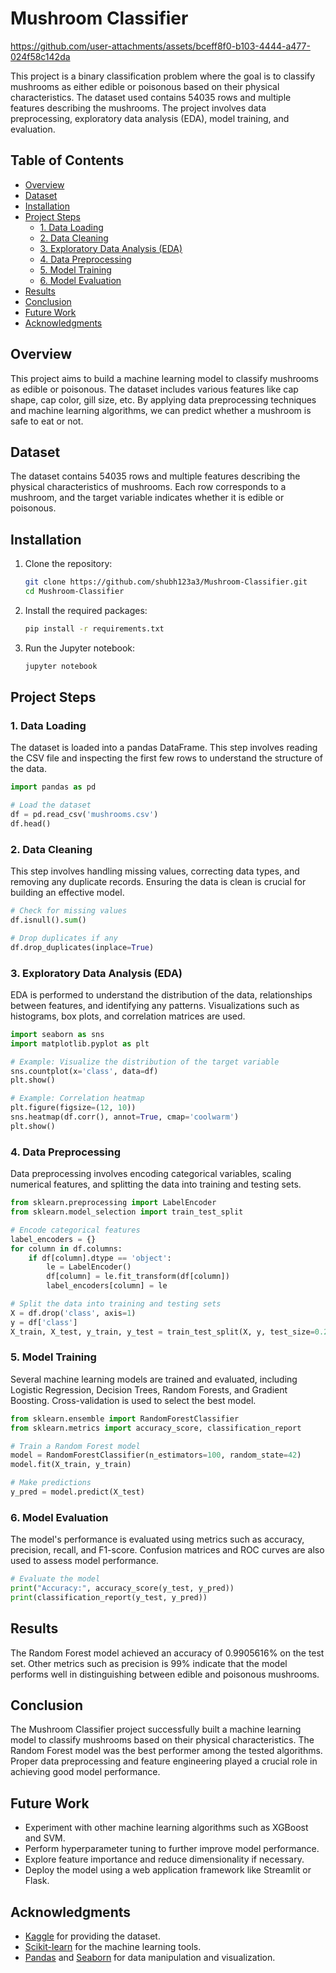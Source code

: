 

# Mushroom Classifier


https://github.com/user-attachments/assets/bceff8f0-b103-4444-a477-024f58c142da


This project is a binary classification problem where the goal is to classify mushrooms as either edible or poisonous based on their physical characteristics. The dataset used contains 54035 rows and multiple features describing the mushrooms. The project involves data preprocessing, exploratory data analysis (EDA), model training, and evaluation.

## Table of Contents

- [Overview](#overview)
- [Dataset](#dataset)
- [Installation](#installation)
- [Project Steps](#project-steps)
  - [1. Data Loading](#1-data-loading)
  - [2. Data Cleaning](#2-data-cleaning)
  - [3. Exploratory Data Analysis (EDA)](#3-exploratory-data-analysis-eda)
  - [4. Data Preprocessing](#4-data-preprocessing)
  - [5. Model Training](#5-model-training)
  - [6. Model Evaluation](#6-model-evaluation)
- [Results](#results)
- [Conclusion](#conclusion)
- [Future Work](#future-work)
- [Acknowledgments](#acknowledgments)

## Overview

This project aims to build a machine learning model to classify mushrooms as edible or poisonous. The dataset includes various features like cap shape, cap color, gill size, etc. By applying data preprocessing techniques and machine learning algorithms, we can predict whether a mushroom is safe to eat or not.

## Dataset

The dataset contains 54035 rows and multiple features describing the physical characteristics of mushrooms. Each row corresponds to a mushroom, and the target variable indicates whether it is edible or poisonous.

## Installation

1. Clone the repository:
    ```bash
    git clone https://github.com/shubh123a3/Mushroom-Classifier.git
    cd Mushroom-Classifier
    ```

2. Install the required packages:
    ```bash
    pip install -r requirements.txt
    ```

3. Run the Jupyter notebook:
    ```bash
    jupyter notebook
    ```

## Project Steps

### 1. Data Loading

The dataset is loaded into a pandas DataFrame. This step involves reading the CSV file and inspecting the first few rows to understand the structure of the data.

```python
import pandas as pd

# Load the dataset
df = pd.read_csv('mushrooms.csv')
df.head()
```

### 2. Data Cleaning

This step involves handling missing values, correcting data types, and removing any duplicate records. Ensuring the data is clean is crucial for building an effective model.

```python
# Check for missing values
df.isnull().sum()

# Drop duplicates if any
df.drop_duplicates(inplace=True)
```

### 3. Exploratory Data Analysis (EDA)

EDA is performed to understand the distribution of the data, relationships between features, and identifying any patterns. Visualizations such as histograms, box plots, and correlation matrices are used.

```python
import seaborn as sns
import matplotlib.pyplot as plt

# Example: Visualize the distribution of the target variable
sns.countplot(x='class', data=df)
plt.show()

# Example: Correlation heatmap
plt.figure(figsize=(12, 10))
sns.heatmap(df.corr(), annot=True, cmap='coolwarm')
plt.show()
```

### 4. Data Preprocessing

Data preprocessing involves encoding categorical variables, scaling numerical features, and splitting the data into training and testing sets. 

```python
from sklearn.preprocessing import LabelEncoder
from sklearn.model_selection import train_test_split

# Encode categorical features
label_encoders = {}
for column in df.columns:
    if df[column].dtype == 'object':
        le = LabelEncoder()
        df[column] = le.fit_transform(df[column])
        label_encoders[column] = le

# Split the data into training and testing sets
X = df.drop('class', axis=1)
y = df['class']
X_train, X_test, y_train, y_test = train_test_split(X, y, test_size=0.2, random_state=42)
```

### 5. Model Training

Several machine learning models are trained and evaluated, including Logistic Regression, Decision Trees, Random Forests, and Gradient Boosting. Cross-validation is used to select the best model.

```python
from sklearn.ensemble import RandomForestClassifier
from sklearn.metrics import accuracy_score, classification_report

# Train a Random Forest model
model = RandomForestClassifier(n_estimators=100, random_state=42)
model.fit(X_train, y_train)

# Make predictions
y_pred = model.predict(X_test)
```

### 6. Model Evaluation

The model's performance is evaluated using metrics such as accuracy, precision, recall, and F1-score. Confusion matrices and ROC curves are also used to assess model performance.

```python
# Evaluate the model
print("Accuracy:", accuracy_score(y_test, y_pred))
print(classification_report(y_test, y_pred))
```

## Results

The Random Forest model achieved an accuracy of 0.9905616% on the test set. Other metrics such as precision is 99% indicate that the model performs well in distinguishing between edible and poisonous mushrooms.

## Conclusion

The Mushroom Classifier project successfully built a machine learning model to classify mushrooms based on their physical characteristics. The Random Forest model was the best performer among the tested algorithms. Proper data preprocessing and feature engineering played a crucial role in achieving good model performance.

## Future Work

- Experiment with other machine learning algorithms such as XGBoost and SVM.
- Perform hyperparameter tuning to further improve model performance.
- Explore feature importance and reduce dimensionality if necessary.
- Deploy the model using a web application framework like Streamlit or Flask.

## Acknowledgments

- [Kaggle](https://www.kaggle.com/) for providing the dataset.
- [Scikit-learn](https://scikit-learn.org/) for the machine learning tools.
- [Pandas](https://pandas.pydata.org/) and [Seaborn](https://seaborn.pydata.org/) for data manipulation and visualization.

